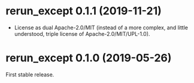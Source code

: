 # rerun_except 0.1.1 (2019-11-21)

* License as dual Apache-2.0/MIT (instead of a more complex, and little
  understood, triple license of Apache-2.0/MIT/UPL-1.0).


# rerun_except 0.1.0 (2019-05-26)

First stable release.
